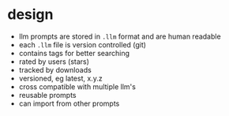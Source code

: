 # design

* llm prompts are stored in `.llm` format and are human readable
* each `.llm` file is version controlled (git)
* contains tags for better searching
* rated by users (stars)
* tracked by downloads
* versioned, eg latest, x.y.z
* cross compatible with multiple llm's
* reusable prompts
* can import from other prompts